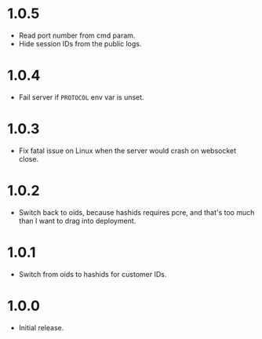 # 1.0.5

- Read port number from cmd param.
- Hide session IDs from the public logs.


# 1.0.4

- Fail server if `PROTOCOL` env var is unset.


# 1.0.3

- Fix fatal issue on Linux when the server would crash on websocket close.


# 1.0.2

- Switch back to oids, because hashids requires pcre, and that's too much than I want to drag into  deployment.


# 1.0.1

- Switch from oids to hashids for customer IDs.


# 1.0.0

- Initial release.
